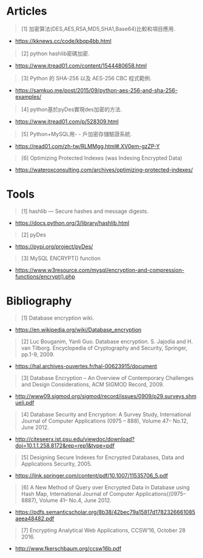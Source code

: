 # Articles #
> [1] 加密算法(DES,AES,RSA,MD5,SHA1,Base64)比較和項目應用.
- https://kknews.cc/code/kbqp4bb.html
> [2] python hashlib密碼加密.
- https://www.itread01.com/content/1544480658.html
> [3] Python 的 SHA-256 以及 AES-256 CBC 程式範例.
- https://samkuo.me/post/2015/09/python-aes-256-and-sha-256-examples/
> [4] python基於pyDes實現des加密的方法.
- https://www.itread01.com/p/528309.html
> [5] Python+MySQL用- - 戶加密存儲驗證系統.
- https://read01.com/zh-tw/RLMMgg.html#.XV0em-gzZP-Y
> [6] Optimizing Protected Indexes (was Indexing Encrypted Data)
- https://wateroxconsulting.com/archives/optimizing-protected-indexes/

# Tools #
> [1] hashlib — Secure hashes and message digests.
- https://docs.python.org/3/library/hashlib.html
> [2] pyDes
- https://pypi.org/project/pyDes/
> [3] MySQL ENCRYPT() function
- https://www.w3resource.com/mysql/encryption-and-compression-functions/encrypt().php

# Bibliography #
> [1] Database encryption wiki.
- https://en.wikipedia.org/wiki/Database_encryption
> [2] Luc Bouganim, Yanli Guo. Database encryption. S. Jajodia and H. van Tilborg. Encyclopedia of Cryptography and Security, Springer, pp.1-9, 2009.
- https://hal.archives-ouvertes.fr/hal-00623915/document
> [3] Database Encryption – An Overview of Contemporary Challenges and Design Considerations, ACM SIGMOD Record, 2009.
- http://www09.sigmod.org/sigmod/record/issues/0909/p29.surveys.shmueli.pdf
> [4] Database Security and Encryption: A Survey Study, International Journal of Computer Applications (0975 – 888), Volume 47– No.12, June 2012.
- http://citeseerx.ist.psu.edu/viewdoc/download?doi=10.1.1.258.8172&rep=rep1&type=pdf
> [5] Designing Secure Indexes for Encrypted Databases, Data and Applications Security, 2005.
- https://link.springer.com/content/pdf/10.1007/11535706_5.pdf
> [6] A New Method of Query over Encrypted Data in Database using Hash Map, International Journal of Computer Applications((0975–8887), Volume 41– No.4, June 2012.
- https://pdfs.semanticscholar.org/8b38/42bec79a15817d1782326661085aeea48482.pdf
> [7] Encrypting Analytical Web Applications, CCSW’16, October 28 2016.
- http://www.fkerschbaum.org/ccsw16b.pdf
